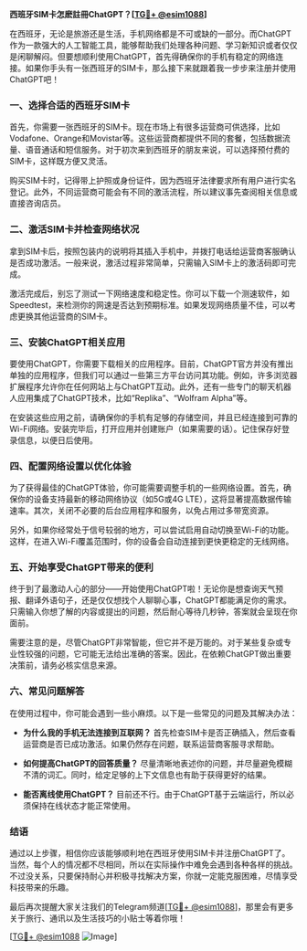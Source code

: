 **西班牙SIM卡怎麽註冊ChatGPT？[[TG💪+ @esim1088](https://t.me/s/esim1088)]**

在西班牙，无论是旅游还是生活，手机网络都是不可或缺的一部分。而ChatGPT作为一款强大的人工智能工具，能够帮助我们处理各种问题、学习新知识或者仅仅是闲聊解闷。但要想顺利使用ChatGPT，首先得确保你的手机有稳定的网络连接。如果你手头有一张西班牙的SIM卡，那么接下来就跟着我一步步来注册并使用ChatGPT吧！

### 一、选择合适的西班牙SIM卡

首先，你需要一张西班牙的SIM卡。现在市场上有很多运营商可供选择，比如Vodafone、Orange和Movistar等。这些运营商都提供不同的套餐，包括数据流量、语音通话和短信服务。对于初次来到西班牙的朋友来说，可以选择预付费的SIM卡，这样既方便又灵活。

购买SIM卡时，记得带上护照或身份证件，因为西班牙法律要求所有用户进行实名登记。此外，不同运营商可能会有不同的激活流程，所以建议事先查阅相关信息或直接咨询店员。

### 二、激活SIM卡并检查网络状况

拿到SIM卡后，按照包装内的说明将其插入手机中，并拨打电话给运营商客服确认是否成功激活。一般来说，激活过程非常简单，只需输入SIM卡上的激活码即可完成。

激活完成后，别忘了测试一下网络速度和稳定性。你可以下载一个测速软件，如Speedtest，来检测你的网速是否达到预期标准。如果发现网络质量不佳，可以考虑更换其他运营商的SIM卡。

### 三、安装ChatGPT相关应用

要使用ChatGPT，你需要下载相关的应用程序。目前，ChatGPT官方并没有推出单独的应用程序，但我们可以通过一些第三方平台访问其功能。例如，许多浏览器扩展程序允许你在任何网站上与ChatGPT互动。此外，还有一些专门的聊天机器人应用集成了ChatGPT技术，比如“Replika”、“Wolfram Alpha”等。

在安装这些应用之前，请确保你的手机有足够的存储空间，并且已经连接到可靠的Wi-Fi网络。安装完毕后，打开应用并创建账户（如果需要的话）。记住保存好登录信息，以便日后使用。

### 四、配置网络设置以优化体验

为了获得最佳的ChatGPT体验，你可能需要调整手机的一些网络设置。首先，确保你的设备支持最新的移动网络协议（如5G或4G LTE），这将显著提高数据传输速率。其次，关闭不必要的后台应用程序和服务，以免占用过多带宽资源。

另外，如果你经常处于信号较弱的地方，可以尝试启用自动切换至Wi-Fi的功能。这样，在进入Wi-Fi覆盖范围时，你的设备会自动连接到更快更稳定的无线网络。

### 五、开始享受ChatGPT带来的便利

终于到了最激动人心的部分——开始使用ChatGPT啦！无论你是想查询天气预报、翻译外语句子，还是仅仅想找个人聊聊心事，ChatGPT都能满足你的需求。只需输入你想了解的内容或提出的问题，然后耐心等待几秒钟，答案就会呈现在你面前。

需要注意的是，尽管ChatGPT非常智能，但它并不是万能的。对于某些复杂或专业性较强的问题，它可能无法给出准确的答案。因此，在依赖ChatGPT做出重要决策前，请务必核实信息来源。

### 六、常见问题解答

在使用过程中，你可能会遇到一些小麻烦。以下是一些常见的问题及其解决办法：

- **为什么我的手机无法连接到互联网？**
  首先检查SIM卡是否正确插入，然后查看运营商是否已成功激活。如果仍然存在问题，联系运营商客服寻求帮助。

- **如何提高ChatGPT的回答质量？**
  尽量清晰地表述你的问题，并尽量避免模糊不清的词汇。同时，给定足够的上下文信息也有助于获得更好的结果。

- **能否离线使用ChatGPT？**
  目前还不行。由于ChatGPT基于云端运行，所以必须保持在线状态才能正常使用。

### 结语

通过以上步骤，相信你应该能够顺利地在西班牙使用SIM卡并注册ChatGPT了。当然，每个人的情况都不尽相同，所以在实际操作中难免会遇到各种各样的挑战。不过没关系，只要保持耐心并积极寻找解决方案，你就一定能克服困难，尽情享受科技带来的乐趣。

最后再次提醒大家关注我们的Telegram频道[[TG💪+ @esim1088](https://t.me/s/esim1088)]，那里会有更多关于旅行、通讯以及生活技巧的小贴士等着你哦！

[[TG💪+ @esim1088](https://t.me/s/esim1088) ![Image](https://i.postimg.cc/4NQfJmqS/Snipaste-2025-05-13-00-14-12.png)]